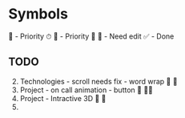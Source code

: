 # Symbols

📌 - Priority ⏱
💯 - Priority 💯
🥕 - Need edit
✅ - Done

## TODO

2. Technologies - scroll needs fix - word wrap      🥕      📌
3. Project -  on call animation - button            🥕      📌📌
4. Project - Intractive 3D                          🥕      📌
5. 